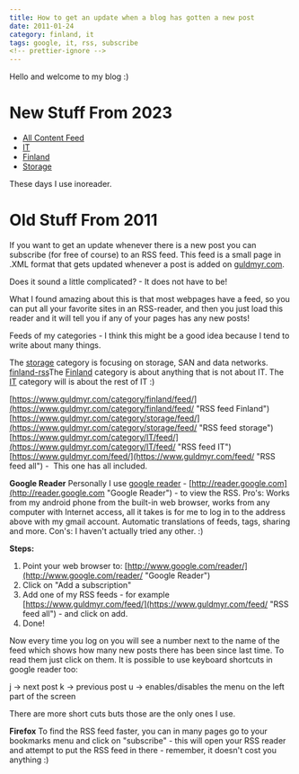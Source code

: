 ```yaml
---
title: How to get an update when a blog has gotten a new post
date: 2011-01-24
category: finland, it
tags: google, it, rss, subscribe
<!-- prettier-ignore -->
---
```


Hello and welcome to my blog :)

# New Stuff From 2023

- [All Content Feed](https://guldmyr.com/atom.xml)
- [IT](https://guldmyr.com/it.atom.xml)
- [Finland](https://guldmyr.com/finland.atom.xml)
- [Storage](https://guldmyr.com/storage.atom.xml)

These days I use inoreader.

# Old Stuff From 2011

If you want to get an update whenever there is a new post you can subscribe (for free of course) to an RSS feed. This feed is a small page in .XML format that gets updated whenever a post is added on [guldmyr.com](https://guldmyr.com).

Does it sound a little complicated? - It does not have to be!

What I found amazing about this is that most webpages have a feed, so you can put all your favorite sites in an RSS-reader, and then you just load this reader and it will tell you if any of your pages has any new posts!

Feeds of my categories - I think this might be a good idea because I tend to write about many things.

The [storage](../category/storage/feed/ "storage feed") category is focusing on storage, SAN and data networks. [finland-rss](https://www.guldmyr.com/category/finland/feed/ "Finland RSS")The [Finland](../category/finland/feed/ "Finland RSS") category is about anything that is not about IT. The [IT](https://www.guldmyr.com/category/IT/feed/ "IT RSS") category will is about the rest of IT :)

[https://www.guldmyr.com/category/finland/feed/](https://www.guldmyr.com/category/finland/feed/ "RSS feed Finland") [https://www.guldmyr.com/category/storage/feed/](https://www.guldmyr.com/category/storage/feed/ "RSS feed storage") [https://www.guldmyr.com/category/IT/feed/](https://www.guldmyr.com/category/IT/feed/ "RSS feed IT") [https://www.guldmyr.com/feed/](https://www.guldmyr.com/feed/ "RSS feed all") -  This one has all included.

**Google Reader** Personally I use [google reader](http://reader.google.com "google reader") - [http://reader.google.com](http://reader.google.com "Google Reader") - to view the RSS. Pro's: Works from my android phone from the built-in web browser, works from any computer with Internet access, all it takes is for me to log in to the address above with my gmail account. Automatic translations of feeds, tags, sharing and more. Con's: I haven't actually tried any other. :)

**Steps:**

1. Point your web browser to: [http://www.google.com/reader/](http://www.google.com/reader/ "Google Reader")
2. Click on "Add a subscription"
3. Add one of my RSS feeds - for example [https://www.guldmyr.com/feed/](https://www.guldmyr.com/feed/ "RSS feed all") - and click on add.
4. Done!

Now every time you log on you will see a number next to the name of the feed which shows how many new posts there has been since last time. To read them just click on them. It is possible to use keyboard shortcuts in google reader too:

j -> next post k -> previous post u -> enables/disables the menu on the left part of the screen

There are more short cuts buts those are the only ones I use.

**Firefox** To find the RSS feed faster, you can in many pages go to your bookmarks menu and click on "subscribe" - this will open your RSS reader and attempt to put the RSS feed in there - remember, it doesn't cost you anything :)
